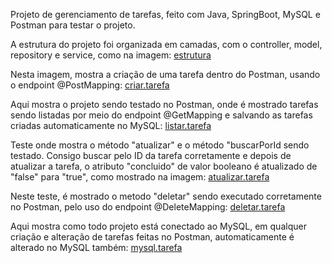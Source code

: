 Projeto de gerenciamento de tarefas, feito com Java, SpringBoot, MySQL e Postman para testar o projeto.

A estrutura do projeto foi organizada em camadas, com o controller, model, repository e service, como na imagem: [estrutura](src%2Fmain%2Fjava%2Fimages%2Festrutura)

Nesta imagem, mostra a criação de uma tarefa dentro do Postman, usando o endpoint @PostMapping: [criar.tarefa](src%2Fmain%2Fjava%2Fimages%2Fcriar.tarefa)

Aqui mostra o projeto sendo testado no Postman, onde é mostrado tarefas sendo listadas por meio do endpoint @GetMapping e salvando as tarefas criadas automaticamente no MySQL: [listar.tarefa](src%2Fmain%2Fjava%2Fimages%2Flistar.tarefa)

Teste onde mostra o método "atualizar" e o método "buscarPorId sendo testado. Consigo buscar pelo ID da tarefa corretamente e depois de atualizar a tarefa, o atributo "concluido" de valor booleano é atualizado de "false" para "true", como mostrado na imagem: [atualizar.tarefa](src%2Fmain%2Fjava%2Fimages%2Fatualizar.tarefa)

Neste teste, é mostrado o metodo "deletar" sendo executado corretamente no Postman, pelo uso do endpoint @DeleteMapping: [deletar.tarefa](src%2Fmain%2Fjava%2Fimages%2Fdeletar.tarefa)

Aqui mostra como todo projeto está conectado ao MySQL, em qualquer criação e alteração de tarefas feitas no Postman, automaticamente é alterado no MySQL também: [mysql.tarefa](src%2Fmain%2Fjava%2Fimages%2Fmysql.tarefa)
